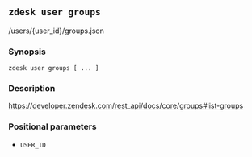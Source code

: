 ## `zdesk user groups`

/users/{user_id}/groups.json

### Synopsis

    zdesk user groups [ ... ]

### Description

https://developer.zendesk.com/rest_api/docs/core/groups#list-groups

### Positional parameters

* `USER_ID`

